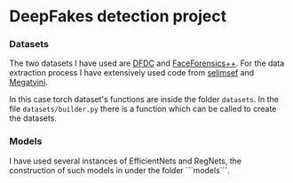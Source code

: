 # DeepFakes detection project

<h3> Datasets</h3>
The two datasets I have used are <a href="https://ai.facebook.com/datasets/dfdc/">DFDC</a> and <a href="https://github.com/ondyari/FaceForensics">FaceForensics++</a>. For the data extraction process I have extensively used code from <a href="https://github.com/selimsef/dfdc_deepfake_challenge">selimsef</a> and <a href="https://github.com/Megatvini/DeepFaceForgeryDetection">Megatvini</a>.

In this case torch dataset's functions are inside the folder ```datasets```. In the file ```datasets/builder.py``` there is a function which can be called to create the datasets.

<h3> Models</h3>
I have used several instances of EfficientNets and RegNets, the construction of such models in under the folder ```models```.
